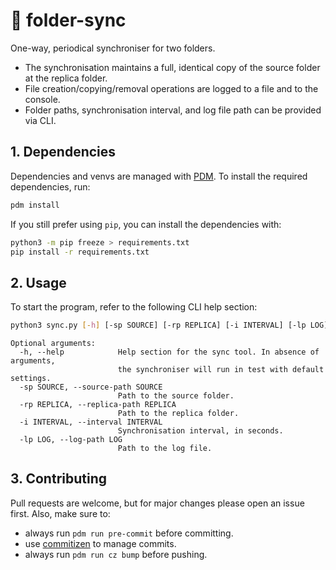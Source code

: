 # 🔄 folder-sync
One-way, periodical synchroniser for two folders.

- The synchronisation maintains a full, identical copy of the source folder at the replica folder.
- File creation/copying/removal operations are logged to a file and to the console.
- Folder paths, synchronisation interval, and log file path can be provided via CLI.

## 1. Dependencies
Dependencies and venvs are managed with [PDM](https://pdm.fming.dev/).
To install the required dependencies, run:

```bash
pdm install
```

If you still prefer using ```pip```, you can install the dependencies with:

```bash
python3 -m pip freeze > requirements.txt
pip install -r requirements.txt
```

## 2. Usage
To start the program, refer to the following CLI help section:

```bash
python3 sync.py [-h] [-sp SOURCE] [-rp REPLICA] [-i INTERVAL] [-lp LOG]
```
```
Optional arguments:
  -h, --help            Help section for the sync tool. In absence of arguments,
                        the synchroniser will run in test with default settings.
  -sp SOURCE, --source-path SOURCE
                        Path to the source folder.
  -rp REPLICA, --replica-path REPLICA
                        Path to the replica folder.
  -i INTERVAL, --interval INTERVAL
                        Synchronisation interval, in seconds.
  -lp LOG, --log-path LOG
                        Path to the log file.
```

## 3. Contributing
Pull requests are welcome, but for major changes please open an issue first.
Also, make sure to:

- always run ```pdm run pre-commit``` before committing.
- use [commitizen](https://commitizen-tools.github.io/commitizen/) to manage commits.
- always run  ```pdm run cz bump``` before pushing.
